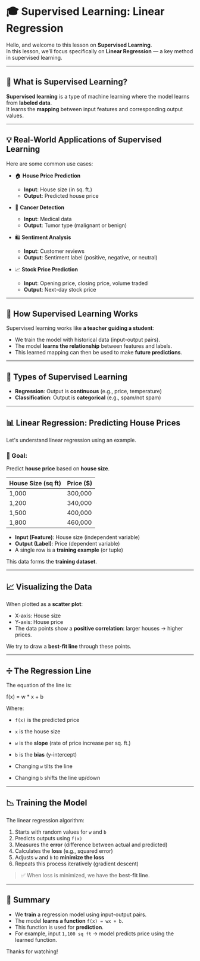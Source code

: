 # 🎓 Supervised Learning: Linear Regression

Hello, and welcome to this lesson on **Supervised Learning**.  
In this lesson, we’ll focus specifically on **Linear Regression** — a key method in supervised learning.

---

## 🧠 What is Supervised Learning?

**Supervised learning** is a type of machine learning where the model learns from **labeled data**.  
It learns the **mapping** between input features and corresponding output values.

---

## 💡 Real-World Applications of Supervised Learning

Here are some common use cases:

- 🏠 **House Price Prediction**  
  - **Input**: House size (in sq. ft.)  
  - **Output**: Predicted house price

- 🏥 **Cancer Detection**  
  - **Input**: Medical data  
  - **Output**: Tumor type (malignant or benign)

- 🛍️ **Sentiment Analysis**  
  - **Input**: Customer reviews  
  - **Output**: Sentiment label (positive, negative, or neutral)

- 📈 **Stock Price Prediction**  
  - **Input**: Opening price, closing price, volume traded  
  - **Output**: Next-day stock price

---

## 🔁 How Supervised Learning Works

Supervised learning works like **a teacher guiding a student**:
- We train the model with historical data (input-output pairs).
- The model **learns the relationship** between features and labels.
- This learned mapping can then be used to make **future predictions**.

---

## 🔣 Types of Supervised Learning

- **Regression**: Output is **continuous** (e.g., price, temperature)
- **Classification**: Output is **categorical** (e.g., spam/not spam)

---

## 📊 Linear Regression: Predicting House Prices

Let's understand linear regression using an example.

### 🎯 Goal:
Predict **house price** based on **house size**.

| House Size (sq ft) | Price ($) |
|---------------------|-----------|
| 1,000               | 300,000   |
| 1,200               | 340,000   |
| 1,500               | 400,000   |
| 1,800               | 460,000   |

- **Input (Feature)**: House size (independent variable)
- **Output (Label)**: Price (dependent variable)
- A single row is a **training example** (or tuple)

This data forms the **training dataset**.

---

## 📈 Visualizing the Data

When plotted as a **scatter plot**:
- X-axis: House size  
- Y-axis: House price  
- The data points show a **positive correlation**: larger houses → higher prices.

We try to draw a **best-fit line** through these points.

---

## ➗ The Regression Line

The equation of the line is:

f(x) = w * x + b


Where:
- `f(x)` is the predicted price
- `x` is the house size
- `w` is the **slope** (rate of price increase per sq. ft.)
- `b` is the **bias** (y-intercept)

- Changing `w` tilts the line
- Changing `b` shifts the line up/down

---

## 📉 Training the Model

The linear regression algorithm:
1. Starts with random values for `w` and `b`
2. Predicts outputs using `f(x)`
3. Measures the **error** (difference between actual and predicted)
4. Calculates the **loss** (e.g., squared error)
5. Adjusts `w` and `b` to **minimize the loss**
6. Repeats this process iteratively (gradient descent)

> ✅ When loss is minimized, we have the **best-fit line**.

---

## 📌 Summary

- We **train** a regression model using input-output pairs.
- The model **learns a function** `f(x) = wx + b`.
- This function is used for **prediction**.
- For example, input `1,100 sq ft` → model predicts price using the learned function.

Thanks for watching!


